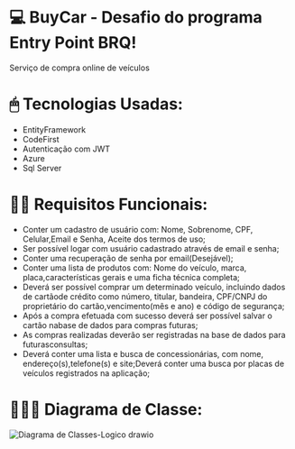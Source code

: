 # 💻 BuyCar - Desafio do programa Entry Point BRQ!

Serviço de compra online de veículos

# 🖱 Tecnologias Usadas:
- EntityFramework
- CodeFirst
- Autenticação com JWT
- Azure
- Sql Server

# ✋🏻 Requisitos Funcionais:
- Conter um cadastro de usuário com: Nome, Sobrenome, CPF, Celular,Email e Senha, Aceite dos termos de uso;
- Ser possível logar com usuário cadastrado através de email e senha;
- Conter uma recuperação de senha por email(Desejável);
- Conter uma lista de produtos com: Nome do veículo, marca, placa,características gerais e uma ficha técnica completa;
- Deverá ser possível comprar um determinado veículo, incluindo dados de cartãode crédito como número, titular, bandeira, CPF/CNPJ do proprietário do cartão,vencimento(mês e ano) e código de segurança;
- Após a compra efetuada com sucesso deverá ser possível salvar o cartão nabase de dados para compras futuras;
- As compras realizadas deverão ser registradas na base de dados para futurasconsultas;
- Deverá conter uma lista e busca de concessionárias, com nome, endereço(s),telefone(s) e site;Deverá conter uma busca por placas de veículos registrados na aplicação;

# 👩🏻‍💻 Diagrama de Classe:

![Diagrama de Classes-Logico drawio](https://user-images.githubusercontent.com/61742539/195747799-3e8bb724-3aad-43ef-8558-1a939af191c7.png)
